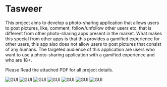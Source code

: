 # Tasweer

This project aims to develop a photo-sharing application that allows users to post pictures, like, comment, follow/unfollow other users etc. that is different from other photo-sharing apps present in the market. What makes this special from other apps is that this provides a gamified experience for other users, this app also does not allow users to post pictures that consist of any humans. The targeted audience of this application are users who want to use a photo-sharing application with a gamified experience and who are 18+.

Please Read the attached PDF for all project details. 


![GUI](https://i.imgur.com/EheJ8M6.png)
![GUI](https://i.imgur.com/V4h7vHX.png)
![GUI](https://i.imgur.com/mKIas0s.png)
![GUI](https://i.imgur.com/U0USdSG.png)
![GUI](https://i.imgur.com/RcBOJ6n.png)
![GUI](https://i.imgur.com/8xxjlLO.png)
![GUI](https://i.imgur.com/ZuGr6KI.png)




